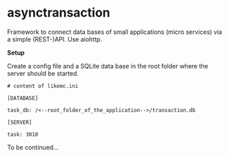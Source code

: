 # asynctransaction
Framework to connect data bases of small applications (micro services) via 
a simple (REST-)API. Use aiohttp.

**Setup**

Create a config file and a SQLite data base in the root folder where the server 
should be started.

`# content of likemc.ini`

`[DATABASE]`

`task_db: /<--root_folder_of_the_application-->/transaction.db`

`[SERVER]`

`task: 3010`


To be continued...





